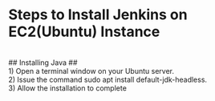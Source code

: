 # Steps to Install Jenkins on EC2(Ubuntu) Instance #
</br>
## Installing Java ##
</br>
1) Open a terminal window on your Ubuntu server.
</br>
2) Issue the command sudo apt install default-jdk-headless.
</br>
3) Allow the installation to complete

